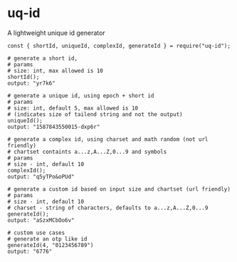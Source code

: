 # uq-id

A lightweight unique id generator

    const { shortId, uniqueId, complexId, generateId } = require("uq-id");

    # generate a short id,
    # params
    # size: int, max allowed is 10
    shortId();
    output: "yr7k6"

    # generate a unique id, using epoch + short id
    # params
    # size: int, default 5, max allowed is 10
    # (indicates size of tailend string and not the output)
    uniqueId();
    output: "1587843550015-dxp6r"

    # generate a complex id, using charset and math random (not url friendly)
    # chartset containts a...z,A...Z,0...9 and symbols
    # params
    # size - int, default 10
    complexId();
    output: "q5yTPo&oPUd"

    # generate a custom id based on input size and chartset (url friendly)
    # params
    # size - int, default 10
    # charset - string of characters, defaults to a...z,A...Z,0...9
    generateId();
    output: "aSzxMCbOo6v"

    # custom use cases
    # generate an otp like id
    generateId(4, "0123456789")
    output: "6776"
